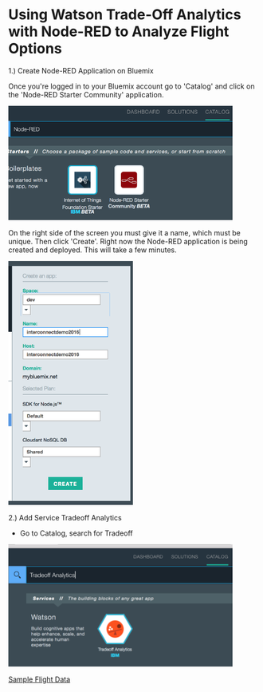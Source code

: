 # Using Watson Trade-Off Analytics with Node-RED to Analyze Flight Options

1.) Create Node-RED Application on Bluemix

Once you're logged in to your Bluemix account go to 'Catalog' and click on the 'Node-RED Starter Community' application. 

<img src="images/Bluemix_Catalog_Node_RED.png" width="450">

On the right side of the screen you must give it a name, which must be unique. Then click 'Create'. Right now the Node-RED application is being created and deployed. This will take a few minutes.

<img src="images/Bluemix_Catalog_Node_RED_Create.png" width="250">


2.) Add Service Tradeoff Analytics
- Go to Catalog, search for Tradeoff

<img src="images/Bluemix_Catalog_Tradeoff_Analytics.png" width="450">




[Sample Flight Data](https://raw.githubusercontent.com/chriwill/interconnect2016/master/flightstradeoffanalytics/data/flightdata.json)
